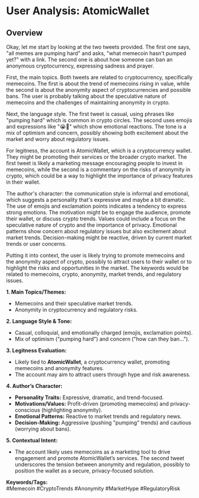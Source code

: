 # User Analysis: AtomicWallet

## Overview

<think>
Okay, let me start by looking at the two tweets provided. The first one says, "all memes are pumping hard" and asks, "what memecoin hasn't pumped yet?" with a link. The second one is about how someone can ban an anonymous cryptocurrency, expressing sadness and prayer. 

First, the main topics. Both tweets are related to cryptocurrency, specifically memecoins. The first is about the trend of memecoins rising in value, while the second is about the anonymity aspect of cryptocurrencies and possible bans. The user is probably talking about the speculative nature of memecoins and the challenges of maintaining anonymity in crypto.

Next, the language style. The first tweet is casual, using phrases like "pumping hard" which is common in crypto circles. The second uses emojis and expressions like "😭🙏" which show emotional reactions. The tone is a mix of optimism and concern, possibly showing both excitement about the market and worry about regulatory issues.

For legitness, the account is AtomicWallet, which is a cryptocurrency wallet. They might be promoting their services or the broader crypto market. The first tweet is likely a marketing message encouraging people to invest in memecoins, while the second is a commentary on the risks of anonymity in crypto, which could be a way to highlight the importance of privacy features in their wallet.

The author's character: the communication style is informal and emotional, which suggests a personality that's expressive and maybe a bit dramatic. The use of emojis and exclamation points indicates a tendency to express strong emotions. The motivation might be to engage the audience, promote their wallet, or discuss crypto trends. Values could include a focus on the speculative nature of crypto and the importance of privacy. Emotional patterns show concern about regulatory issues but also excitement about market trends. Decision-making might be reactive, driven by current market trends or user concerns.

Putting it into context, the user is likely trying to promote memecoins and the anonymity aspect of crypto, possibly to attract users to their wallet or to highlight the risks and opportunities in the market. The keywords would be related to memecoins, crypto, anonymity, market trends, and regulatory issues.
</think>

**1. Main Topics/Themes:**  
- Memecoins and their speculative market trends.  
- Anonymity in cryptocurrency and regulatory risks.  

**2. Language Style & Tone:**  
- Casual, colloquial, and emotionally charged (emojis, exclamation points).  
- Mix of optimism ("pumping hard") and concern ("how can they ban...").  

**3. Legitness Evaluation:**  
- Likely tied to **AtomicWallet**, a cryptocurrency wallet, promoting memecoins and anonymity features.  
- The account may aim to attract users through hype and risk awareness.  

**4. Author’s Character:**  
- **Personality Traits:** Expressive, dramatic, and trend-focused.  
- **Motivations/Values:** Profit-driven (promoting memecoins) and privacy-conscious (highlighting anonymity).  
- **Emotional Patterns:** Reactive to market trends and regulatory news.  
- **Decision-Making:** Aggressive (pushing "pumping" trends) and cautious (worrying about bans).  

**5. Contextual Intent:**  
- The account likely uses memecoins as a marketing tool to drive engagement and promote AtomicWallet’s services. The second tweet underscores the tension between anonymity and regulation, possibly to position the wallet as a secure, privacy-focused solution.  

**Keywords/Tags:**  
#Memecoin #CryptoTrends #Anonymity #MarketHype #RegulatoryRisk